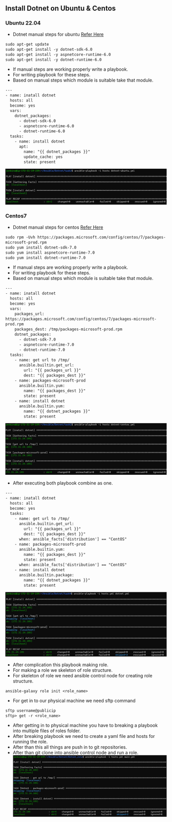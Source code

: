 ## Install Dotnet on Ubuntu & Centos

### Ubuntu 22.04
* Dotnet manual steps for ubuntu [Refer Here](https://learn.microsoft.com/en-us/dotnet/core/install/linux-ubuntu#install-the-sdk)
```
sudo apt-get update
sudo apt-get install -y dotnet-sdk-6.0
sudo apt-get install -y aspnetcore-runtime-6.0
sudo apt-get install -y dotnet-runtime-6.0
```
* If manual steps are working properly write a playbook.
* For writing playbook for these steps.
* Based on manual steps which module is suitable take that module.
```
---
- name: inatall dotnet
  hosts: all
  become: yes
  vars:
    dotnet_packages: 
      - dotnet-sdk-6.0
      - aspnetcore-runtime-6.0
      - dotnet-runtime-6.0
  tasks: 
    - name: install dotnet
      apt: 
        name: "{{ dotnet_packages }}"
        update_cache: yes
        state: present
```
![Preview](Images/Images_01.png)
### Centos7
* Dotnet manual steps for centos [Refer Here](https://learn.microsoft.com/en-us/dotnet/core/install/linux-centos#centos-7)
```
sudo rpm -Uvh https://packages.microsoft.com/config/centos/7/packages-microsoft-prod.rpm
sudo yum install dotnet-sdk-7.0
sudo yum install aspnetcore-runtime-7.0
sudo yum install dotnet-runtime-7.0
```
* If manual steps are working properly write a playbook.
* For writing playbook for these steps.
* Based on manual steps which module is suitable take that module.
```
---
- name: inatall dotnet
  hosts: all
  become: yes
  vars:
    packages_url: https://packages.microsoft.com/config/centos/7/packages-microsoft-prod.rpm
    packages_dest: /tmp/packages-microsoft-prod.rpm
    dotnet_packages: 
      - dotnet-sdk-7.0
      - aspnetcore-runtime-7.0
      - dotnet-runtime-7.0
  tasks:
    - name: get url to /tmp/
      ansible.builtin.get_url:
        url: "{{ packages_url }}"
        dest: "{{ packages_dest }}"
    - name: packages-microsoft-prod
      ansible.builtin.yum:
        name: "{{ packages_dest }}"
        state: present
    - name: install dotnet
      ansible.builtin.yum: 
        name: "{{ dotnet_packages }}"
        state: present
```
![Preview](Images/Images_02.png)
* After executing both playbook combine as one.
```
---
- name: inatall dotnet
  hosts: all
  become: yes
  tasks:
    - name: get url to /tmp/
      ansible.builtin.get_url:
        url: "{{ packages_url }}"
        dest: "{{ packages_dest }}"
      when: ansible_facts['distribution'] == "CentOS"
    - name: packages-microsoft-prod
      ansible.builtin.yum:
        name: "{{ packages_dest }}"
        state: present
      when: ansible_facts['distribution'] == "CentOS"
    - name: install dotnet
      ansible.builtin.package: 
        name: "{{ dotnet_packages }}"
        state: present
```
![Preview](Images/Images_03.png)
* After complication this playbook making role.
* For making a role we skeleton of role structure.
* For skeleton of role we need ansible control node for creating role structure.
```
ansible-galaxy role init <role_name>
```
* For get in to our physical machine we need sftp command
```
sftp username@publicip
sftp> get -r <role_name>
```
* After getting in to physical machine you have to breaking a playbook into multiple files of roles folder.
* After breaking playbook we need to create a yaml file and hosts for running the role.
* After than this all things are push in to git repositories.
* After than git clone into ansible control node and run a role.
![Preview](Images/Images_04.png)